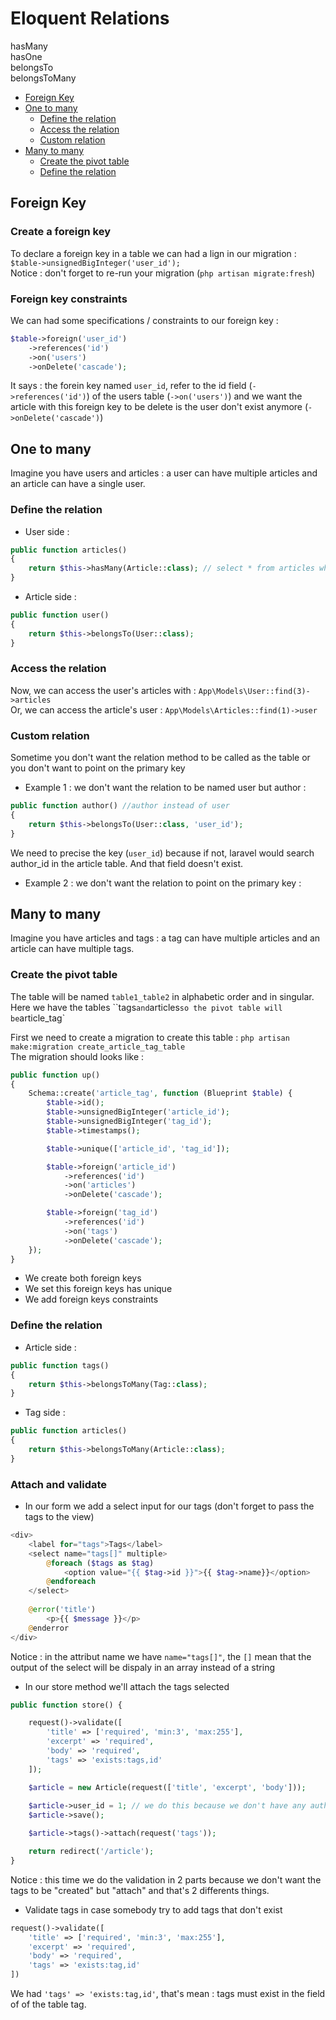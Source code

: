 # Eloquent Relations

hasMany   
hasOne   
belongsTo   
belongsToMany  

* [Foreign Key](#Foreign-Key) 
* [One to many](#One-to-many) 
    * [Define the relation](#Define-the-relation) 
    * [Access the relation](#Access-the-relation)
    * [Custom relation](#Custom-relation)
* [Many to many](#Many-to-many) 
    * [Create the pivot table](#Create-the-pivot-table)  
    * [Define the relation](#Define-the-relation-1) 

## Foreign Key

### Create a foreign key

To declare a foreign key in a table we can had a lign in our migration : `$table->unsignedBigInteger('user_id');`    
Notice : don't forget to re-run your migration (`php artisan migrate:fresh`)   

### Foreign key constraints

We can had some specifications / constraints to our foreign key :   

```php
$table->foreign('user_id')
    ->references('id')
    ->on('users')
    ->onDelete('cascade');
```

It says : the forein key named `user_id`, refer to the id field (`->references('id')`) of the users table (`->on('users')`) and we want the article with this foreign key to be delete is the user don't exist anymore (`->onDelete('cascade')`)

## One to many

Imagine you have users and articles : a user can have multiple articles and an article can have a single user.

### Define the relation

* User side :
```php
public function articles()
{
    return $this->hasMany(Article::class); // select * from articles where user_id = $id
}
```

* Article side :
```php
public function user() 
{
    return $this->belongsTo(User::class);
}
```

### Access the relation

Now, we can access the user's articles with : `App\Models\User::find(3)->articles`    
Or, we can access the article's user : `App\Models\Articles::find(1)->user`

### Custom relation 

Sometime you don't want the relation method to be called as the table or you don't want to point on the primary key

* Example 1 : we don't want the relation to be named user but author :
```php
public function author() //author instead of user
{
    return $this->belongsTo(User::class, 'user_id');
}
```
We need to precise the key (`user_id`) because if not, laravel would search author_id in the article table. And that field doesn't exist.

* Example 2 : we don't want the relation to point on the primary key :
<!-- TO DO -->

## Many to many

Imagine you have articles and tags : a tag can have multiple articles and an article can have multiple tags.

### Create the pivot table

The table will be named `table1_table2` in alphabetic order and in singular.   
Here we have the tables ``tags` and `articles` so the pivot table will be `article_tag`

First we need to create a migration to create this table : `php artisan make:migration create_article_tag_table`    
The migration should looks like : 

```php
public function up()
{
    Schema::create('article_tag', function (Blueprint $table) {
        $table->id();
        $table->unsignedBigInteger('article_id');
        $table->unsignedBigInteger('tag_id');
        $table->timestamps();

        $table->unique(['article_id', 'tag_id']);

        $table->foreign('article_id')
            ->references('id')
            ->on('articles')
            ->onDelete('cascade');

        $table->foreign('tag_id')
            ->references('id')
            ->on('tags')
            ->onDelete('cascade');
    });
}
```

* We create both foreign keys
* We set this foreign keys has unique
* We add foreign keys constraints

### Define the relation

* Article side : 
```php
public function tags() 
{
    return $this->belongsToMany(Tag::class);
}
```

* Tag side :
```php
public function articles() 
{
    return $this->belongsToMany(Article::class);
}
```

### Attach and validate

* In our form we add a select input for our tags (don't forget to pass the tags to the view)

```php
<div>
    <label for="tags">Tags</label>
    <select name="tags[]" multiple>
        @foreach ($tags as $tag)
            <option value="{{ $tag->id }}">{{ $tag->name}}</option>
        @endforeach
    </select>
    
    @error('title')
        <p>{{ $message }}</p>
    @enderror
</div>
```

Notice : in the attribut name we have `name="tags[]"`, the `[]` mean that the output of the select will be dispaly in an array instead of a string

* In our store method we'll attach the tags selected
```php
public function store() {

    request()->validate([
        'title' => ['required', 'min:3', 'max:255'],
        'excerpt' => 'required',
        'body' => 'required',
        'tags' => 'exists:tags,id'
    ]);

    $article = new Article(request(['title', 'excerpt', 'body']));
    
    $article->user_id = 1; // we do this because we don't have any auth yet
    $article->save();

    $article->tags()->attach(request('tags'));

    return redirect('/article');
}
```

Notice : this time we do the validation in 2 parts because we don't want the tags to be "created" but "attach" and that's 2 differents things.

* Validate tags in case somebody try to add tags that don't exist
```php
request()->validate([
    'title' => ['required', 'min:3', 'max:255'],
    'excerpt' => 'required',
    'body' => 'required',
    'tags' => 'exists:tag,id'
])
```

We had `'tags' => 'exists:tag,id'`, that's mean : tags must exist in the field of of the table tag.